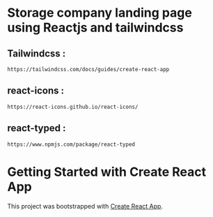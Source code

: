 # Storage company landing page using Reactjs and tailwindcss

## Tailwindcss :
```
https://tailwindcss.com/docs/guides/create-react-app
```
## react-icons :
```
https://react-icons.github.io/react-icons/
```
## react-typed :
```
https://www.npmjs.com/package/react-typed
```


# Getting Started with Create React App

This project was bootstrapped with [Create React App](https://github.com/facebook/create-react-app).



